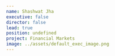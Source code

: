 ```yaml
---
name: Shashwat Jha
executive: false
director: false
lead: true
position: undefined
project: Financial Markets
image: ../assets/default_exec_image.png
---
```


